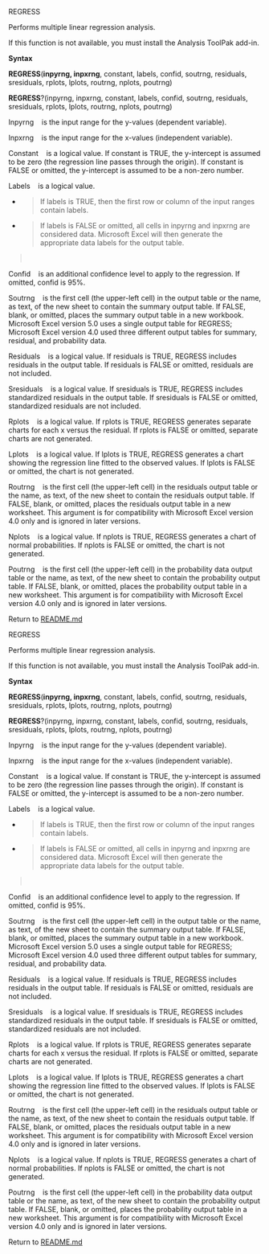 REGRESS

Performs multiple linear regression analysis.

If this function is not available, you must install the Analysis ToolPak
add-in.

**Syntax**

**REGRESS**(**inpyrng, inpxrng**, constant, labels, confid, soutrng,
residuals, sresiduals, rplots, lplots, routrng, nplots, poutrng)

**REGRESS**?(inpyrng, inpxrng, constant, labels, confid, soutrng,
residuals, sresiduals, rplots, lplots, routrng, nplots, poutrng)

Inpyrng    is the input range for the y-values (dependent variable).

Inpxrng    is the input range for the x-values (independent variable).

Constant    is a logical value. If constant is TRUE, the y-intercept is
assumed to be zero (the regression line passes through the origin). If
constant is FALSE or omitted, the y-intercept is assumed to be a
non-zero number.

Labels    is a logical value.

  - > If labels is TRUE, then the first row or column of the input
    > ranges contain labels.

  - > If labels is FALSE or omitted, all cells in inpyrng and inpxrng
    > are considered data. Microsoft Excel will then generate the
    > appropriate data labels for the output table.

>  

Confid    is an additional confidence level to apply to the regression.
If omitted, confid is 95%.

Soutrng    is the first cell (the upper-left cell) in the output table
or the name, as text, of the new sheet to contain the summary output
table. If FALSE, blank, or omitted, places the summary output table in a
new workbook. Microsoft Excel version 5.0 uses a single output table for
REGRESS; Microsoft Excel version 4.0 used three different output tables
for summary, residual, and probability data.

Residuals    is a logical value. If residuals is TRUE, REGRESS includes
residuals in the output table. If residuals is FALSE or omitted,
residuals are not included.

Sresiduals    is a logical value. If sresiduals is TRUE, REGRESS
includes standardized residuals in the output table. If sresiduals is
FALSE or omitted, standardized residuals are not included.

Rplots    is a logical value. If rplots is TRUE, REGRESS generates
separate charts for each x versus the residual. If rplots is FALSE or
omitted, separate charts are not generated.

Lplots    is a logical value. If lplots is TRUE, REGRESS generates a
chart showing the regression line fitted to the observed values. If
lplots is FALSE or omitted, the chart is not generated.

Routrng    is the first cell (the upper-left cell) in the residuals
output table or the name, as text, of the new sheet to contain the
residuals output table. If FALSE, blank, or omitted, places the
residuals output table in a new worksheet. This argument is for
compatibility with Microsoft Excel version 4.0 only and is ignored in
later versions.

Nplots    is a logical value. If nplots is TRUE, REGRESS generates a
chart of normal probabilities. If nplots is FALSE or omitted, the chart
is not generated.

Poutrng    is the first cell (the upper-left cell) in the probability
data output table or the name, as text, of the new sheet to contain the
probability output table. If FALSE, blank, or omitted, places the
probability output table in a new worksheet. This argument is for
compatibility with Microsoft Excel version 4.0 only and is ignored in
later versions.



Return to [README.md](README.md)

REGRESS

Performs multiple linear regression analysis.

If this function is not available, you must install the Analysis ToolPak
add-in.

**Syntax**

**REGRESS**(**inpyrng, inpxrng**, constant, labels, confid, soutrng,
residuals, sresiduals, rplots, lplots, routrng, nplots, poutrng)

**REGRESS**?(inpyrng, inpxrng, constant, labels, confid, soutrng,
residuals, sresiduals, rplots, lplots, routrng, nplots, poutrng)

Inpyrng    is the input range for the y-values (dependent variable).

Inpxrng    is the input range for the x-values (independent variable).

Constant    is a logical value. If constant is TRUE, the y-intercept is
assumed to be zero (the regression line passes through the origin). If
constant is FALSE or omitted, the y-intercept is assumed to be a
non-zero number.

Labels    is a logical value.

  - > If labels is TRUE, then the first row or column of the input
    > ranges contain labels.

  - > If labels is FALSE or omitted, all cells in inpyrng and inpxrng
    > are considered data. Microsoft Excel will then generate the
    > appropriate data labels for the output table.

>  

Confid    is an additional confidence level to apply to the regression.
If omitted, confid is 95%.

Soutrng    is the first cell (the upper-left cell) in the output table
or the name, as text, of the new sheet to contain the summary output
table. If FALSE, blank, or omitted, places the summary output table in a
new workbook. Microsoft Excel version 5.0 uses a single output table for
REGRESS; Microsoft Excel version 4.0 used three different output tables
for summary, residual, and probability data.

Residuals    is a logical value. If residuals is TRUE, REGRESS includes
residuals in the output table. If residuals is FALSE or omitted,
residuals are not included.

Sresiduals    is a logical value. If sresiduals is TRUE, REGRESS
includes standardized residuals in the output table. If sresiduals is
FALSE or omitted, standardized residuals are not included.

Rplots    is a logical value. If rplots is TRUE, REGRESS generates
separate charts for each x versus the residual. If rplots is FALSE or
omitted, separate charts are not generated.

Lplots    is a logical value. If lplots is TRUE, REGRESS generates a
chart showing the regression line fitted to the observed values. If
lplots is FALSE or omitted, the chart is not generated.

Routrng    is the first cell (the upper-left cell) in the residuals
output table or the name, as text, of the new sheet to contain the
residuals output table. If FALSE, blank, or omitted, places the
residuals output table in a new worksheet. This argument is for
compatibility with Microsoft Excel version 4.0 only and is ignored in
later versions.

Nplots    is a logical value. If nplots is TRUE, REGRESS generates a
chart of normal probabilities. If nplots is FALSE or omitted, the chart
is not generated.

Poutrng    is the first cell (the upper-left cell) in the probability
data output table or the name, as text, of the new sheet to contain the
probability output table. If FALSE, blank, or omitted, places the
probability output table in a new worksheet. This argument is for
compatibility with Microsoft Excel version 4.0 only and is ignored in
later versions.



Return to [README.md](README.md)

